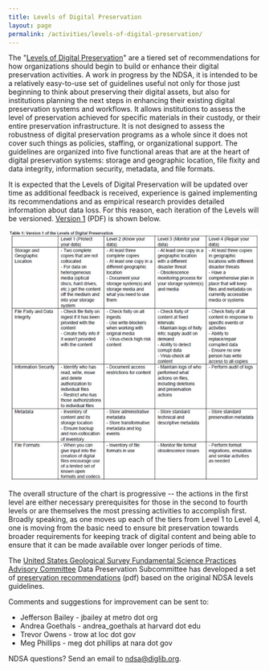 ```yaml
---
title: Levels of Digital Preservation
layout: page
permalink: /activities/levels-of-digital-preservation/
---
```


The "[Levels of Digital Preservation](/documents/NDSA_Levels_Archiving_2013.pdf)" are a tiered set of recommendations for how organizations should begin to build or enhance their digital preservation activities. A work in progress by the NDSA, it is intended to be a relatively easy-to-use set of guidelines useful not only for those just beginning to think about preserving their digital assets, but also for institutions planning the next steps in enhancing their existing digital preservation systems and workflows. It allows institutions to assess the level of preservation achieved for specific materials in their custody, or their entire preservation infrastructure. It is not designed to assess the robustness of digital preservation programs as a whole since it does not cover such things as policies, staffing, or organizational support. The guidelines are organized into five functional areas that are at the heart of digital preservation systems: storage and geographic location, file fixity and data integrity, information security, metadata, and file formats.

It is expected that the Levels of Digital Preservation will be updated over time as additional feedback is received, experience is gained implementing its recommendations and as empirical research provides detailed information about data loss. For this reason, each iteration of the Levels will be versioned. [Version 1](/documents/Levels_v1.pdf) (PDF) is shown below.

![Levels of Digital Preservation Version 1](/images/Levels_v1.jpg)

The overall structure of the chart is progressive -- the actions in the first level are either necessary prerequisites for those in the second to fourth levels or are themselves the most pressing activities to accomplish first. Broadly speaking, as one moves up each of the tiers from Level 1 to Level 4, one is moving from the basic need to ensure bit preservation towards broader requirements for keeping track of digital content and being able to ensure that it can be made available over longer periods of time.

The [United States Geological Survey Fundamental Science Practices Advisory Committee](http://www.usgs.gov/fsp/) Data Preservation Subcommittee has developed a set of [preservation recommendations](/documents/USGS_Guidelines_for_the_Preservation_of_Digital_Scientific_Data_Final.pdf) (pdf) based on the original NDSA levels guidelines.

Comments and suggestions for improvement can be sent to:

- Jefferson Bailey - jbailey at metro dot org
- Andrea Goethals - andrea_goethals at harvard dot edu
- Trevor Owens - trow at loc dot gov
- Meg Phillips - meg dot phillips at nara dot gov

NDSA questions? Send an email to ndsa@diglib.org.
